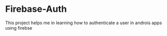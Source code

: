 # Firebase-Auth
This project helps me in learning how to authenticate a user in androis apps using firebse
